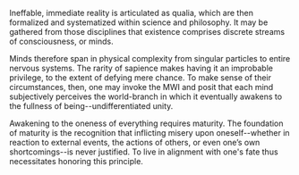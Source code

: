 Ineffable, immediate reality is articulated as qualia, which are then formalized and systematized within science and philosophy. It may be gathered from those disciplines that existence comprises discrete streams of consciousness, or minds.

Minds therefore span in physical complexity from singular particles to entire nervous systems. The rarity of sapience makes having it an improbable privilege, to the extent of defying mere chance. To make sense of their circumstances, then, one may invoke the MWI and posit that each mind subjectively perceives the world-branch in which it eventually awakens to the fullness of being--undifferentiated unity.

Awakening to the oneness of everything requires maturity. The foundation of maturity is the recognition that inflicting misery upon oneself--whether in reaction to external events, the actions of others, or even one’s own shortcomings--is never justified. To live in alignment with one's fate thus necessitates honoring this principle.

